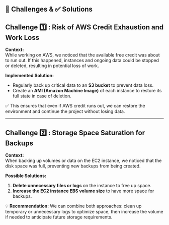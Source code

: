 ## 🚧 Challenges & ✅ Solutions
## Challenge 1️⃣ : Risk of AWS Credit Exhaustion and Work Loss
**Context:**  
While working on AWS, we noticed that the available free credit was about to run out. If this happened, instances and ongoing data could be stopped or deleted, resulting in potential loss of work.

**Implemented Solution:**  
- Regularly back up critical data to an **S3 bucket** to prevent data loss.  
- Create an **AMI (Amazon Machine Image)** of each instance to restore its full state in case of deletion.

✅ This ensures that even if AWS credit runs out, we can restore the environment and continue the project without losing data.

---

## Challenge 2️⃣ : Storage Space Saturation for Backups
**Context:**  
When backing up volumes or data on the EC2 instance, we noticed that the disk space was full, preventing new backups from being created.

**Possible Solutions:**  
1. **Delete unnecessary files or logs** on the instance to free up space.  
2. **Increase the EC2 instance EBS volume size** to have more space for backups.

💡 **Recommendation:** We can combine both approaches: clean up temporary or unnecessary logs to optimize space, then increase the volume if needed to anticipate future storage requirements.